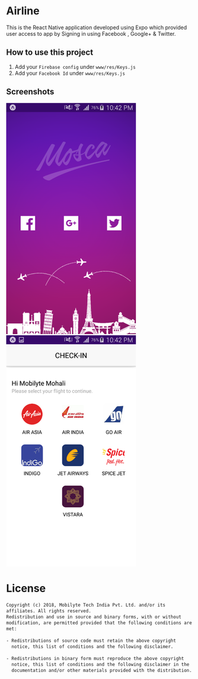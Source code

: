 # Airline

This is the React Native application developed using Expo which provided user access to app by Signing in using Facebook , Google+ & Twitter.

## How to use this project
1. Add your `Firebase config` under `www/res/Keys.js`
2. Add your `Facebook Id` under `www/res/Keys.js`

## Screenshots
<img src="screenshots/Screenshot_2018-01-11-22-42-20.png" alt="Screenshot" width="350" />
<img src="screenshots/Screenshot_2018-01-11-22-42-33.png" alt="Screenshot" width="350" /> 

# License

    Copyright (c) 2018, Mobilyte Tech India Pvt. Ltd. and/or its affiliates. All rights reserved.
    Redistribution and use in source and binary forms, with or without
    modification, are permitted provided that the following conditions are met:
    
    - Redistributions of source code must retain the above copyright
      notice, this list of conditions and the following disclaimer.
    
    - Redistributions in binary form must reproduce the above copyright
      notice, this list of conditions and the following disclaimer in the
      documentation and/or other materials provided with the distribution.
